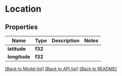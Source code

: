 # Location

## Properties

Name | Type | Description | Notes
------------ | ------------- | ------------- | -------------
**latitude** | **f32** |  | 
**longitude** | **f32** |  | 

[[Back to Model list]](../README.md#documentation-for-models) [[Back to API list]](../README.md#documentation-for-api-endpoints) [[Back to README]](../README.md)


